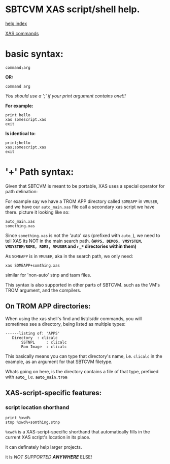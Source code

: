# SBTCVM XAS script/shell help.
[help index](index.md)

[XAS commands](xas_com.md)

# basic syntax:
`command;arg`


**OR:**

`command arg`

_You should use a ';' if your print argument contains one!!!_

**For example:**


	print hello
	xas somescript.xas
	exit


**Is identical to:**


	print;hello
	xas;somescript.xas
	exit


# '+' Path syntax:
Given that SBTCVM is meant to be portable, XAS uses a special operator for path delination:

For example say we have a TROM APP directory called `SOMEAPP` in `VMUSER`, and we have our
`auto_main.xas` file call a secondary xas script we have there. picture it looking like so:


	auto_main.xas
	something.xas


Since `something.xas` is not the 'auto' xas (prefixed with `auto_`), we need to
tell XAS its NOT in the main search path. **(`APPS, DEMOS, VMSYSTEM, VMSYSTEM/ROMS, ROMS, VMUSER` and `r_*` directories within them)**

As `SOMEAPP` is in `VMUSER`, aka in the search path, we only need:


	xas SOMEAPP+somthing.xas


similar for 'non-auto' stnp and tasm files.

This syntax is also supported in other parts of SBTCVM. such as the VM's TROM argument, and the compilers.

## On TROM APP directories:

When using the xas shell's find and list/ls/dir commands, you will sometimes
see a directory, being listed as multiple types:


	------listing of: 'APPS'
	   Directory  : clicalc
	       SSTNPL     : clicalc
	       Rom Image  : clicalc



This basically means you can type that directory's name, i.e. `clicalc` in 
the example, as an argument for that SBTCVM filetype.

Whats going on here, is the directory contains a file of that type, prefixed with **`auto_`**
i.e.
**`auto_main.trom`**

## XAS-script-specific features:

### script location shorthand

	print %xwd%
	stnp %xwd%+somthing.stnp

`%xwd%` is a XAS-script-specific shorthand that automatically fills in 
the current XAS script's location in its place.

it can definately help larger projects.

it is _NOT SUPPORTED_  **_ANYWHERE_** ELSE!


